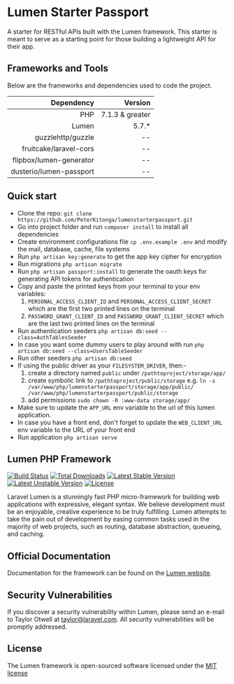 # Lumen Starter Passport

A starter for RESTful APIs built with the Lumen framework. This starter is meant to serve as a starting point for those building a lightweight API for their app.

## Frameworks and Tools

Below are the frameworks and dependencies used to code the project.

| Dependency              | Version             |
|------------------------:|--------------------:|
| PHP                     | 7.1.3 & greater     |
| Lumen                   | 5.7.*               |
| guzzlehttp/guzzle       | --                  |
| fruitcake/laravel-cors  | --                  |
| flipbox/lumen-generator | --                  |
| dusterio/lumen-passport | --                  |

## Quick start

* Clone the repo: `git clone https://github.com/PeterKitonga/lumenstarterpassport.git`
* Go into project folder and run `composer install` to install all dependencies
* Create environment configurations file `cp .env.example .env` and modify the mail, database, cache, file systems
* Run `php artisan key:generate` to get the app key cipher for encryption
* Run migrations `php artisan migrate`
* Run `php artisan passport:install` to generate the oauth keys for generating API tokens for authentication
* Copy and paste the printed keys from your terminal to your env variables:
    1. `PERSONAL_ACCESS_CLIENT_ID` and `PERSONAL_ACCESS_CLIENT_SECRET` which are the first two printed lines on the terminal
    2. `PASSWORD_GRANT_CLIENT_ID` and `PASSWORD_GRANT_CLIENT_SECRET` which are the last two printed lines on the terminal
* Run authentication seeders `php artisan db:seed --class=AuthTablesSeeder`
* In case you want some dummy users to play around with run `php artisan db:seed --class=UsersTableSeeder`
* Run other seeders `php artisan db:seed`
* If using the public driver as your `FILESYSTEM_DRIVER`, then:-
    1. create a directory named `public` under `/pathtoproject/storage/app/`
    2. create symbolic link to `/pathtoproject/public/storage` e.g.
    ```ln -s /var/www/php/lumenstarterpassport/storage/app/public/ /var/www/php/lumenstarterpassport/public/storage```
    3. add permissions `sudo chown -R :www-data storage/app/`
* Make sure to update the `APP_URL` env variable to the url of this lumen application.    
* In case you have a front end, don't forget to update the `WEB_CLIENT_URL` env variable to the URL of your front end
* Run application `php artisan serve`

## Lumen PHP Framework

[![Build Status](https://travis-ci.org/laravel/lumen-framework.svg)](https://travis-ci.org/laravel/lumen-framework)
[![Total Downloads](https://poser.pugx.org/laravel/lumen-framework/d/total.svg)](https://packagist.org/packages/laravel/lumen-framework)
[![Latest Stable Version](https://poser.pugx.org/laravel/lumen-framework/v/stable.svg)](https://packagist.org/packages/laravel/lumen-framework)
[![Latest Unstable Version](https://poser.pugx.org/laravel/lumen-framework/v/unstable.svg)](https://packagist.org/packages/laravel/lumen-framework)
[![License](https://poser.pugx.org/laravel/lumen-framework/license.svg)](https://packagist.org/packages/laravel/lumen-framework)

Laravel Lumen is a stunningly fast PHP micro-framework for building web applications with expressive, elegant syntax. We believe development must be an enjoyable, creative experience to be truly fulfilling. Lumen attempts to take the pain out of development by easing common tasks used in the majority of web projects, such as routing, database abstraction, queueing, and caching.

## Official Documentation

Documentation for the framework can be found on the [Lumen website](http://lumen.laravel.com/docs).

## Security Vulnerabilities

If you discover a security vulnerability within Lumen, please send an e-mail to Taylor Otwell at taylor@laravel.com. All security vulnerabilities will be promptly addressed.

## License

The Lumen framework is open-sourced software licensed under the [MIT license](http://opensource.org/licenses/MIT)
